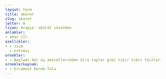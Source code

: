 ```yaml
---
layout: term
title: akaret
slug: akaret
letter: A
lisan: Arapça ʿaḳārāt sözünden
anlamlar:
- akar (I)
ozellikler:
- - isim
  - eskimiş
ornekler:
- - Başladı her ay akaretlerinden kira toplar gibi tıkır tıkır faizleri toplamaya.
orneklerkaynak:
- - Ercüment Ekrem Talu
---
```

